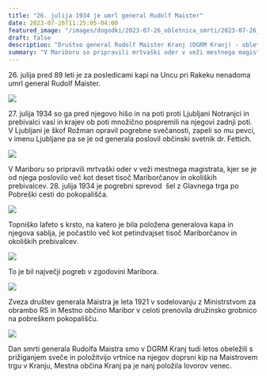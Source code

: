 ```yaml
---
title: "26. julija 1934 je umrl general Rudolf Maister" 
date: 2023-07-26T11:25:05-04:00
featured_image: "/images/dogodki/2023-07-26_obletnica_smrti/2023-07-26_obletnica_smrti_1.jpg"
draft: false
description: "Društvo general Rudolf Maister Kranj (DGRM Kranj) - obletnica smrti 2023"
summary: "V Mariboru so pripravili mrtvaški oder v veži mestnega magistrata, kjer se je od njega poslovilo več kot deset tisoč Mariborčanov in okoliških prebivalcev. ..."
---
```


26\. julija pred 89 leti je za posledicami kapi na Uncu pri Rakeku nenadoma umrl general Rudolf Maister.

![](/images/dogodki/2023-07-26_obletnica_smrti/2023-07-26_obletnica_smrti_1.jpg "")

27\. julija 1934 so ga pred njegovo hišo in na poti proti Ljubljani Notranjci in prebivalci vasi in krajev ob poti množično pospremili na njegovi zadnji poti. V Ljubljani je škof Rožman opravil pogrebne svečanosti, zapeli so mu pevci, v imenu Ljubljane pa se je od generala poslovil občinski svetnik dr. Fettich.

![](/images/dogodki/2023-07-26_obletnica_smrti/2023-07-26_obletnica_smrti_2.jpg "")

V Mariboru so pripravili mrtvaški oder v veži mestnega magistrata, kjer se je od njega poslovilo več kot deset tisoč Mariborčanov in okoliških prebivalcev. 28\. julija 1934 je pogrebni sprevod  šel z Glavnega trga po Pobreški cesti do pokopališča.

![](/images/dogodki/2023-07-26_obletnica_smrti/2023-07-26_obletnica_smrti_3.jpg "")

Topniško lafeto s krsto, na katero je bila položena generalova kapa in njegova sablja, je počastilo več kot petindvajset tisoč Mariborčanov in okoliških prebivalcev. 

![](/images/dogodki/2023-07-26_obletnica_smrti/2023-07-26_obletnica_smrti_4.jpg "")

To je bil največji pogreb v zgodovini Maribora.

![](/images/dogodki/2023-07-26_obletnica_smrti/2023-07-26_obletnica_smrti_5.jpg "")

Zveza društev generala Maistra je leta 1921 v sodelovanju z Ministrstvom za obrambo RS in Mestno občino Maribor v celoti prenovila družinsko grobnico na pobreškem pokopališču.

![](/images/dogodki/2023-07-26_obletnica_smrti/2023-07-26_obletnica_smrti_6.png "")

Dan smrti generala Rudolfa Maistra smo v DGRM Kranj tudi letos obeležili s prižiganjem sveče in položitvijo vrtnice na njegov doprsni kip na Maistrovem trgu v Kranju, Mestna občina Kranj pa je nanj položila lovorov venec.